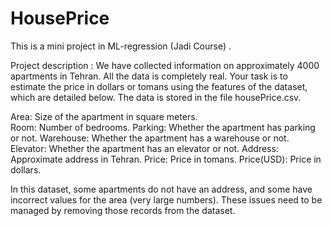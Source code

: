 # HousePrice
This is a mini project in ML-regression (Jadi Course) .

Project description :
We have collected information on approximately 4000 apartments in Tehran. All the data is completely real. Your task is to estimate the price in dollars or tomans using the features of the dataset, which are detailed below. The data is stored in the file housePrice.csv.

  Area: Size of the apartment in square meters.  
  Room: Number of bedrooms.
  Parking: Whether the apartment has parking or not.
  Warehouse: Whether the apartment has a warehouse or not.
  Elevator: Whether the apartment has an elevator or not.
  Address: Approximate address in Tehran.
  Price: Price in tomans.
  Price(USD): Price in dollars.
  
In this dataset, some apartments do not have an address, and some have incorrect values for the area (very large numbers). These issues need to be managed by removing those records from the dataset.
